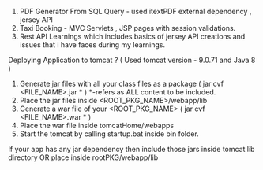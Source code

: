 1. PDF Generator From SQL Query - used itextPDF external dependency , jersey API
2. Taxi Booking - MVC Servlets , JSP pages with session validations.
3. Rest API Learnings which includes basics of jersey API creations and issues that i have faces during my learnings.


Deploying Application to tomcat ?  ( Used tomcat version - 9.0.71 and Java 8 )

1. Generate jar files with all your class files as a package ( jar cvf <FILE_NAME>.jar * ) *-refers as ALL content to be included.
2. Place the jar files inside <ROOT_PKG_NAME>/webapp/lib
3. Generate a war file of your <ROOT_PKG_NAME> ( jar cvf <FILE_NAME>.war * )
4. Place the war file inside tomcatHome/webapps
5. Start the tomcat by calling startup.bat inside bin folder. 

If your app has any jar dependency then include those jars inside tomcat lib directory OR place inside rootPKG/webapp/lib
